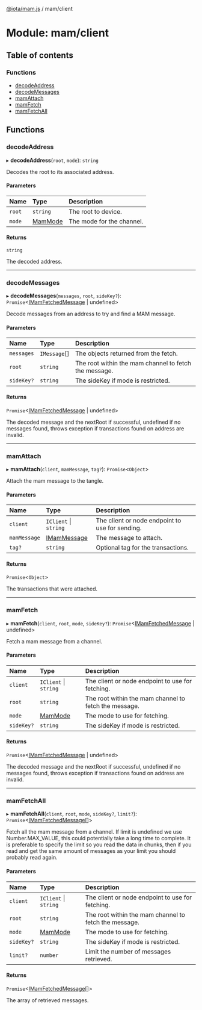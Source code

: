 [@iota/mam.js](../README.md) / mam/client

# Module: mam/client

## Table of contents

### Functions

- [decodeAddress](mam_client.md#decodeaddress)
- [decodeMessages](mam_client.md#decodemessages)
- [mamAttach](mam_client.md#mamattach)
- [mamFetch](mam_client.md#mamfetch)
- [mamFetchAll](mam_client.md#mamfetchall)

## Functions

### decodeAddress

▸ **decodeAddress**(`root`, `mode`): `string`

Decodes the root to its associated address.

#### Parameters

| Name | Type | Description |
| :------ | :------ | :------ |
| `root` | `string` | The root to device. |
| `mode` | [MamMode](models_mammode.md#mammode) | The mode for the channel. |

#### Returns

`string`

The decoded address.

___

### decodeMessages

▸ **decodeMessages**(`messages`, `root`, `sideKey?`): `Promise`<[IMamFetchedMessage](../interfaces/models_imamfetchedmessage.imamfetchedmessage.md) \| undefined\>

Decode messages from an address to try and find a MAM message.

#### Parameters

| Name | Type | Description |
| :------ | :------ | :------ |
| `messages` | `IMessage`[] | The objects returned from the fetch. |
| `root` | `string` | The root within the mam channel to fetch the message. |
| `sideKey?` | `string` | The sideKey if mode is restricted. |

#### Returns

`Promise`<[IMamFetchedMessage](../interfaces/models_imamfetchedmessage.imamfetchedmessage.md) \| undefined\>

The decoded message and the nextRoot if successful, undefined if no messages found,
throws exception if transactions found on address are invalid.

___

### mamAttach

▸ **mamAttach**(`client`, `mamMessage`, `tag?`): `Promise`<`Object`\>

Attach the mam message to the tangle.

#### Parameters

| Name | Type | Description |
| :------ | :------ | :------ |
| `client` | `IClient` \| `string` | The client or node endpoint to use for sending. |
| `mamMessage` | [IMamMessage](../interfaces/models_imammessage.imammessage.md) | The message to attach. |
| `tag?` | `string` | Optional tag for the transactions. |

#### Returns

`Promise`<`Object`\>

The transactions that were attached.

___

### mamFetch

▸ **mamFetch**(`client`, `root`, `mode`, `sideKey?`): `Promise`<[IMamFetchedMessage](../interfaces/models_imamfetchedmessage.imamfetchedmessage.md) \| undefined\>

Fetch a mam message from a channel.

#### Parameters

| Name | Type | Description |
| :------ | :------ | :------ |
| `client` | `IClient` \| `string` | The client or node endpoint to use for fetching. |
| `root` | `string` | The root within the mam channel to fetch the message. |
| `mode` | [MamMode](models_mammode.md#mammode) | The mode to use for fetching. |
| `sideKey?` | `string` | The sideKey if mode is restricted. |

#### Returns

`Promise`<[IMamFetchedMessage](../interfaces/models_imamfetchedmessage.imamfetchedmessage.md) \| undefined\>

The decoded message and the nextRoot if successful, undefined if no messages found,
throws exception if transactions found on address are invalid.

___

### mamFetchAll

▸ **mamFetchAll**(`client`, `root`, `mode`, `sideKey?`, `limit?`): `Promise`<[IMamFetchedMessage](../interfaces/models_imamfetchedmessage.imamfetchedmessage.md)[]\>

Fetch all the mam message from a channel.
If limit is undefined we use Number.MAX_VALUE, this could potentially take a long time to complete.
It is preferable to specify the limit so you read the data in chunks, then if you read and get the
same amount of messages as your limit you should probably read again.

#### Parameters

| Name | Type | Description |
| :------ | :------ | :------ |
| `client` | `IClient` \| `string` | The client or node endpoint to use for fetching. |
| `root` | `string` | The root within the mam channel to fetch the message. |
| `mode` | [MamMode](models_mammode.md#mammode) | The mode to use for fetching. |
| `sideKey?` | `string` | The sideKey if mode is restricted. |
| `limit?` | `number` | Limit the number of messages retrieved. |

#### Returns

`Promise`<[IMamFetchedMessage](../interfaces/models_imamfetchedmessage.imamfetchedmessage.md)[]\>

The array of retrieved messages.

